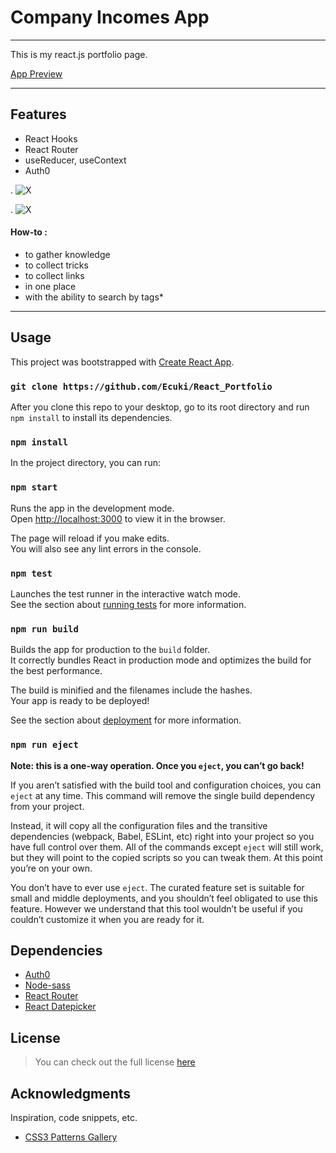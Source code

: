 # Company Incomes App

---

This is my react.js portfolio page.

[App Preview](https://ecuki.github.io/React_Portfolio/)

---

## Features

- React Hooks
- React Router
- useReducer, useContext
- Auth0

.
![X](https://ecuki.github.io/React_Portfolio/)

.
![X](https://ecuki.github.io/React_Portfolio/)

#### How-to :

- to gather knowledge
- to collect tricks
- to collect links
- in one place
- with the ability to search by tags\*

---

## Usage

This project was bootstrapped with [Create React App](https://github.com/facebook/create-react-app).

### `git clone https://github.com/Ecuki/React_Portfolio`

After you clone this repo to your desktop, go to its root directory and run `npm install` to install its dependencies.

### `npm install`

In the project directory, you can run:

### `npm start`

Runs the app in the development mode.<br />
Open [http://localhost:3000](http://localhost:3000) to view it in the browser.

The page will reload if you make edits.<br />
You will also see any lint errors in the console.

### `npm test`

Launches the test runner in the interactive watch mode.<br />
See the section about [running tests](https://facebook.github.io/create-react-app/docs/running-tests) for more information.

### `npm run build`

Builds the app for production to the `build` folder.<br />
It correctly bundles React in production mode and optimizes the build for the best performance.

The build is minified and the filenames include the hashes.<br />
Your app is ready to be deployed!

See the section about [deployment](https://facebook.github.io/create-react-app/docs/deployment) for more information.

### `npm run eject`

**Note: this is a one-way operation. Once you `eject`, you can’t go back!**

If you aren’t satisfied with the build tool and configuration choices, you can `eject` at any time. This command will remove the single build dependency from your project.

Instead, it will copy all the configuration files and the transitive dependencies (webpack, Babel, ESLint, etc) right into your project so you have full control over them. All of the commands except `eject` will still work, but they will point to the copied scripts so you can tweak them. At this point you’re on your own.

You don’t have to ever use `eject`. The curated feature set is suitable for small and middle deployments, and you shouldn’t feel obligated to use this feature. However we understand that this tool wouldn’t be useful if you couldn’t customize it when you are ready for it.

## Dependencies

- [Auth0 ](https://github.com/auth0)
- [Node-sass](https://github.com/sass/node-sass)
- [React Router](https://github.com/ReactTraining/react-router)
- [React Datepicker](https://reactdatepicker.com/)

## License

> You can check out the full license [here](X)

## Acknowledgments

Inspiration, code snippets, etc.

- [CSS3 Patterns Gallery](https://leaverou.github.io/css3patterns/)
